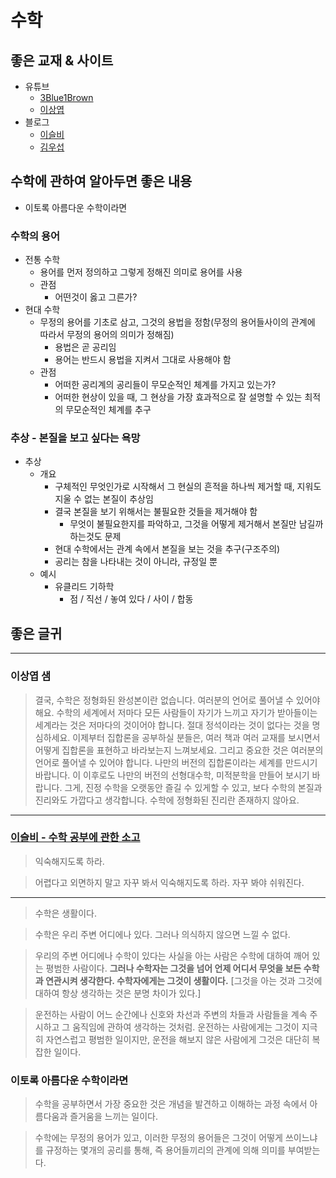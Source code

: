 # 수학

## 좋은 교재 & 사이트

- 유튜브
  - [3Blue1Brown](https://www.youtube.com/channel/UCYO_jab_esuFRV4b17AJtAw)
  - [이상엽](https://www.youtube.com/channel/UC-7H7ZImLfGF97Y_EJ0vZzA)
- 블로그
  - [이슬비](https://iseulbee.com/archives/a-comment-on-learning-mathematics/)
  - [김우섭](https://blog.naver.com/PostList.nhn?blogId=sodong212&categoryNo=24&skinType=&skinId=&from=menu&userSelectMenu=true)

## 수학에 관하여 알아두면 좋은 내용

- 이토록 아름다운 수학이라면

### 수학의 용어

- 전통 수학
  - 용어를 먼저 정의하고 그렇게 정해진 의미로 용어를 사용
  - 관점
    - 어떤것이 옳고 그른가?
- 현대 수학
  - 무정의 용어를 기초로 삼고, 그것의 용법을 정함(무정의 용어들사이의 관계에 따라서 무정의 용어의 의미가 정해짐)
    - 용법은 곧 공리임
    - 용어는 반드시 용법을 지켜서 그대로 사용해야 함
  - 관점
    - 어떠한 공리계의 공리들이 무모순적인 체계를 가지고 있는가?
    - 어떠한 현상이 있을 때, 그 현상을 가장 효과적으로 잘 설명할 수 있는 최적의 무모순적인 체계를 추구

### 추상 - 본질을 보고 싶다는 욕망

- 추상
  - 개요
    - 구체적인 무엇인가로 시작해서 그 현실의 흔적을 하나씩 제거할 때, 지워도 지울 수 없는 본질이 추상임
    - 결국 본질을 보기 위해서는 불필요한 것들을 제거해야 함
      - 무엇이 불필요한지를 파악하고, 그것을 어떻게 제거해서 본질만 남길까 하는것도 문제
    - 현대 수학에서는 관계 속에서 본질을 보는 것을 추구(구조주의)
    - 공리는 참을 나타내는 것이 아니라, 규정일 뿐
  - 예시
    - 유클리드 기하학
      - 점 / 직선 / 놓여 있다 / 사이 / 합동

## 좋은 글귀

---

### 이상엽 샘

> 결국, 수학은 정형화된 완성본이란 없습니다. 여러분의 언어로 풀어낼 수 있어야 해요. 수학의 세계에서 저마다 모든 사람들이 자기가 느끼고 자기가 받아들이는 세계라는 것은 저마다의 것이어야 합니다. 절대 정석이라는 것이 없다는 것을 명심하세요. 이제부터 집합론을 공부하실 분들은, 여러 책과 여러 교재를 보시면서 어떻게 집합론을 표현하고 바라보는지 느껴보세요. 그리고 중요한 것은 여러분의 언어로 풀어낼 수 있어야 합니다. 나만의 버전의 집합론이라는 세계를 만드시기 바랍니다. 이 이후로도 나만의 버전의 선형대수학, 미적분학을 만들어 보시기 바랍니다. 그게, 진정 수학을 오랫동안 즐길 수 있게할 수 있고, 보다 수학의 본질과 진리와도 가깝다고 생각합니다. 수학에 정형화된 진리란 존재하지 않아요.

---

### [이슬비 - 수학 공부에 관한 소고](https://iseulbee.com/archives/a-comment-on-learning-mathematics/)

> 익숙해지도록 하라.

> 어렵다고 외면하지 말고 자꾸 봐서 익숙해지도록 하라. 자꾸 봐야 쉬워진다.

---

> 수학은 생활이다.

> 수학은 우리 주변 어디에나 있다. 그러나 의식하지 않으면 느낄 수 없다.

> 우리의 주변 어디에나 수학이 있다는 사실을 아는 사람은 수학에 대하여 깨어 있는 평범한 사람이다. **그러나 수학자는 그것을 넘어 언제 어디서 무엇을 보든 수학과 연관시켜 생각한다. 수학자에게는 그것이 생활이다.** \[그것을 아는 것과 그것에 대하여 항상 생각하는 것은 분명 차이가 있다.\]

> 운전하는 사람이 어느 순간에나 신호와 차선과 주변의 차들과 사람들을 계속 주시하고 그 움직임에 관하여 생각하는 것처럼. 운전하는 사람에게는 그것이 지극히 자연스럽고 평범한 일이지만, 운전을 해보지 않은 사람에게 그것은 대단히 복잡한 일이다.

### 이토록 아름다운 수학이라면

> 수학을 공부하면서 가장 중요한 것은 개념을 발견하고 이해하는 과정 속에서 아름다움과 즐거움을 느끼는 일이다.

> 수학에는 무정의 용어가 있고, 이러한 무정의 용어들은 그것이 어떻게 쓰이느냐를 규정하는 몇개의 공리를 통해, 즉 용어들끼리의 관계에 의해 의미를 부여받는다.
